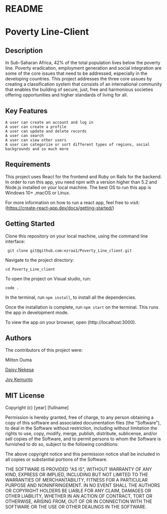 # README

# Poverty Line-Client

## Description

In Sub-Saharan Africa, 42% of the total population lives below the poverty line. Poverty eradication, employment generation and social integration are some of the core issues that need to be addressed, especially in the developing countries. This project addresses the three core ussues by creating a classification system that consists of an international community that enables the building of secure, just, free and harmonious societies offering opportunities and higher standards of living for all. 


## Key Features

```
A user can create an account and log in
A user can create a profile
A user can update and delete records
A user can search
A user can view other users
A user can categorize or sort different types of regions, social backgrounds and so much more

```


## Requirements
This project uses React for the frontend and Ruby on Rails for the backend. In order to run this app, you need npm with a version higher than 5.2 and Node.js installed on your local machine. The best OS to run this app is Windows 10+ ,macOS or Linux.


For more information on how to run a react app, feel free to visit: (https://create-react-app.dev/docs/getting-started/)

## Getting Started

Clone this repository on your local machine, using the command line interface: 

` git clone git@github.com:ezraa1/Poverty_Line_client.git`

Navigate to the project directory: 

`cd Poverty_Line_client`

To open the project on Visual studio, run:

`code .`

In the terminal, run `npm install`, to install all the dependencies.

Once the installation is complete, run `npm start` on the terminal. This runs the app in development mode.

To view the app on your browser, open (http://localhost:3000). 


## Authors

The contributors of this project were:

Milton Ouma

[Daisy Nekesa](https://github.com/Daisysimy1)

[Joy Kemunto](https://github.com/Kemunto-wendy)

## MIT License

Copyright (c) [year] [fullname]

Permission is hereby granted, free of charge, to any person obtaining a copy
of this software and associated documentation files (the "Software"), to deal
in the Software without restriction, including without limitation the rights
to use, copy, modify, merge, publish, distribute, sublicense, and/or sell
copies of the Software, and to permit persons to whom the Software is
furnished to do so, subject to the following conditions:

The above copyright notice and this permission notice shall be included in all
copies or substantial portions of the Software.

THE SOFTWARE IS PROVIDED "AS IS", WITHOUT WARRANTY OF ANY KIND, EXPRESS OR
IMPLIED, INCLUDING BUT NOT LIMITED TO THE WARRANTIES OF MERCHANTABILITY,
FITNESS FOR A PARTICULAR PURPOSE AND NONINFRINGEMENT. IN NO EVENT SHALL THE
AUTHORS OR COPYRIGHT HOLDERS BE LIABLE FOR ANY CLAIM, DAMAGES OR OTHER
LIABILITY, WHETHER IN AN ACTION OF CONTRACT, TORT OR OTHERWISE, ARISING FROM,
OUT OF OR IN CONNECTION WITH THE SOFTWARE OR THE USE OR OTHER DEALINGS IN THE
SOFTWARE.

